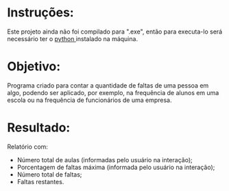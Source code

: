 # Instruções:

<div>
    <p>
        Este projeto ainda não foi compilado para ".exe", então para executa-lo 		será necessário ter o <a href='https://www.python.org/downloads/' 				target='_blank'>python </a> instalado na máquina.
    </p>

</div>

# Objetivo:

Programa criado para contar a quantidade de faltas de uma pessoa em algo, podendo ser aplicado, por exemplo, na frequência de alunos em uma escola ou na frequência de funcionários de uma empresa.



# Resultado:

<div>
    <p>
        Relatório com:
    </p>
    <ul>
        <li>Número total de aulas (informadas pelo usuário na interação);</li>
        <li>Porcentagem de faltas máxima (informada pelo usuário na interação);			</li>
        <li>Número total de faltas;</li>
        <li>Faltas restantes.</li>
    </ul>
</div>



